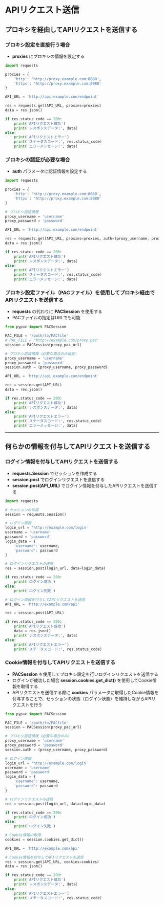 # APIリクエスト送信

## プロキシを経由してAPIリクエストを送信する

### プロキシ設定を直接行う場合

* **proxies** にプロキシの情報を設定する

```python
import requests

proxies = {
    'http': 'http://proxy.example.com:8080',
    'https': 'http://proxy.example.com:8080'
}

API_URL = 'http://api.example.com/endpoint'

res = requests.get(API_URL, proxies=proxies)
data = res.json()

if res.status_code == 200:
    print('APIリクエスト成功')
    print('レスポンスデータ:', data)
else:
    print('APIリクエストエラー')
    print('ステータスコード:', res.status_code)
    print('エラーメッセージ:', data)
```

### プロキシの認証が必要な場合

* **auth** パラメータに認証情報を設定する

```python
import requests

proxies = {
    'http': 'http://proxy.example.com:8080',
    'https': 'http://proxy.example.com:8080'
}

# プロキシ認証情報
proxy_username = 'username'
proxy_password = 'password'

API_URL = 'http://api.example.com/endpoint'

res = requests.get(API_URL, proxies=proxies, auth=(proxy_username, proxy_password))
data = res.json()

if res.status_code == 200:
    print('APIリクエスト成功')
    print('レスポンスデータ:', data)
else:
    print('APIリクエストエラー')
    print('ステータスコード:', res.status_code)
    print('エラーメッセージ:', data)
```

### プロキシ設定ファイル（PACファイル）を使用してプロキシ経由でAPIリクエストを送信する

* **requests** の代わりに **PACSession** を使用する
* PACファイルの指定はURLでも可能

```python
from pypac import PACSession

PAC_FILE = '/path/to/PACfile'
# PAC_FILE = 'http://example.com/proxy.pac'
session = PACSession(proxy_pac_url)

# プロキシ認証情報（必要な場合のみ指定）
proxy_username = 'username'
proxy_password = 'password'
session.auth = (proxy_username, proxy_password)

API_URL = 'http://api.example.com/endpoint'

res = session.get(API_URL)
data = res.json()

if res.status_code == 200:
    print('APIリクエスト成功')
    print('レスポンスデータ:', data)
else:
    print('APIリクエストエラー')
    print('ステータスコード:', res.status_code)
    print('エラーメッセージ:', data)
```

---

## 何らかの情報を付与してAPIリクエストを送信する

### ログイン情報を付与してAPIリクエストを送信する

* **requests.Session** でセッションを作成する
* **session.post** でログインリクエストを送信する
* **session.post(API_URL)** でログイン情報を付与したAPIリクエストを送信する

```python
import requests

# セッションの作成
session = requests.Session()

# ログイン情報
login_url = 'http://example.com/login'
username = 'username'
password = 'password'
login_data = {
    'username': username,
    'password': password
}

# ログインリクエストの送信
res = session.post(login_url, data=login_data)

if res.status_code == 200:
    print('ログイン成功')
else:
    print('ログイン失敗')

# ログイン情報を付与してAPIリクエストを送信
API_URL = 'http://example.com/api'

res = session.post(API_URL)

if res.status_code == 200:
    print('APIリクエスト成功')
    data = res.json()
    print('レスポンスデータ:', data)
else:
    print('APIリクエストエラー')
    print('ステータスコード:', res.status_code)

```

### Cookie情報を付与してAPIリクエストを送信する

* **PACSession** を使用してプロキシ設定を行いログインリクエストを送信する
* ログインが成功した場合 **session.cookies.get_dict()** を使用してCookie情報を取得する
* APIリクエストを送信する際に **cookies** パラメータに取得したCookie情報を付与することで、セッションの状態（ログイン状態）を維持しながらAPIリクエストを行う

```python
from pypac import PACSession

PAC_FILE = '/path/to/PACfile'
session = PACSession(proxy_pac_url)

# プロキシ認証情報（必要な場合のみ）
proxy_username = 'username'
proxy_password = 'password'
session.auth = (proxy_username, proxy_password)

# ログイン情報
login_url = 'http://example.com/login'
username = 'username'
password = 'password'
login_data = {
    'username': username,
    'password': password
}

# ログインリクエストの送信
res = session.post(login_url, data=login_data)

if res.status_code == 200:
    print('ログイン成功')
else:
    print('ログイン失敗')

# Cookie情報の取得
cookies = session.cookies.get_dict()

API_URL = 'http://example.com/api'

# Cookie情報を付与してAPIリクエストを送信
res = session.get(API_URL, cookies=cookies)
data = res.json()

if res.status_code == 200:
    print('APIリクエスト成功')
    print('レスポンスデータ:', data)
else:
    print('APIリクエストエラー')
    print('ステータスコード:', res.status_code)
```
